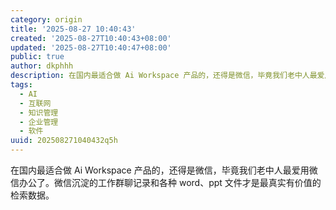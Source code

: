 ```yaml
---
category: origin
title: '2025-08-27 10:40:43'
created: '2025-08-27T10:40:43+08:00'
updated: '2025-08-27T10:40:47+08:00'
public: true
author: dkphhh
description: 在国内最适合做 Ai Workspace 产品的，还得是微信，毕竟我们老中人最爱用微信办公了……
tags:
  - AI
  - 互联网
  - 知识管理
  - 企业管理
  - 软件
uuid: 202508271040432q5h
---
```


在国内最适合做 Ai Workspace 产品的，还得是微信，毕竟我们老中人最爱用微信办公了。微信沉淀的工作群聊记录和各种 word、ppt 文件才是最真实有价值的检索数据。
